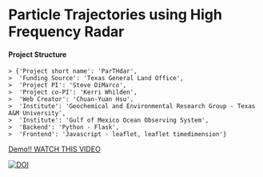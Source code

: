 # Particle Trajectories using High Frequency Radar

#### Project Structure

	> {'Project short name': 'ParTHdar',
	>  'Funding Source': 'Texas General Land Office', 
	>  'Project PI': 'Steve DiMarco',
	>  'Project co-PI': 'Kerri Whilden',
	>  'Web Creator': 'Chuan-Yuan Hsu',
	>  'Institute': 'Geochemical and Environmental Research Group - Texas A&M University',
	>  'Institute': 'Gulf of Mexico Ocean Observing System',
	>  'Backend': 'Python - Flask', 
	>  'Frontend': 'Javascript - leaflet, leaflet timedimension'}

[Demo!! WATCH THIS VIDEO](https://drive.google.com/open?id=1TFxRrpMWCSRzh-8_nxmHFLo736q1zXwO)




[![DOI](https://zenodo.org/badge/199946692.svg)](https://zenodo.org/badge/latestdoi/199946692)
